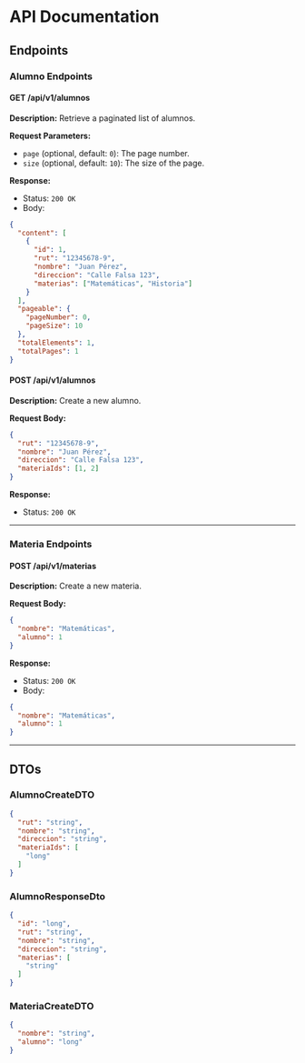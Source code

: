 # API Documentation

## Endpoints

### Alumno Endpoints

#### GET /api/v1/alumnos

**Description:** Retrieve a paginated list of alumnos.

**Request Parameters:**
- `page` (optional, default: `0`): The page number.
- `size` (optional, default: `10`): The size of the page.

**Response:**
- Status: `200 OK`
- Body:
```json
{
  "content": [
    {
      "id": 1,
      "rut": "12345678-9",
      "nombre": "Juan Pérez",
      "direccion": "Calle Falsa 123",
      "materias": ["Matemáticas", "Historia"]
    }
  ],
  "pageable": {
    "pageNumber": 0,
    "pageSize": 10
  },
  "totalElements": 1,
  "totalPages": 1
}
```

#### POST /api/v1/alumnos

**Description:** Create a new alumno.

**Request Body:**
```json
{
  "rut": "12345678-9",
  "nombre": "Juan Pérez",
  "direccion": "Calle Falsa 123",
  "materiaIds": [1, 2]
}
```

**Response:**
- Status: `200 OK`

---

### Materia Endpoints

#### POST /api/v1/materias

**Description:** Create a new materia.

**Request Body:**
```json
{
  "nombre": "Matemáticas",
  "alumno": 1
}
```

**Response:**
- Status: `200 OK`
- Body:
```json
{
  "nombre": "Matemáticas",
  "alumno": 1
}
```

---

## DTOs

### AlumnoCreateDTO

```json
{
  "rut": "string",
  "nombre": "string",
  "direccion": "string",
  "materiaIds": [
    "long"
  ]
}
```

### AlumnoResponseDto

```json
{
  "id": "long",
  "rut": "string",
  "nombre": "string",
  "direccion": "string",
  "materias": [
    "string"
  ]
}
```

### MateriaCreateDTO

```json
{
  "nombre": "string",
  "alumno": "long"
}
